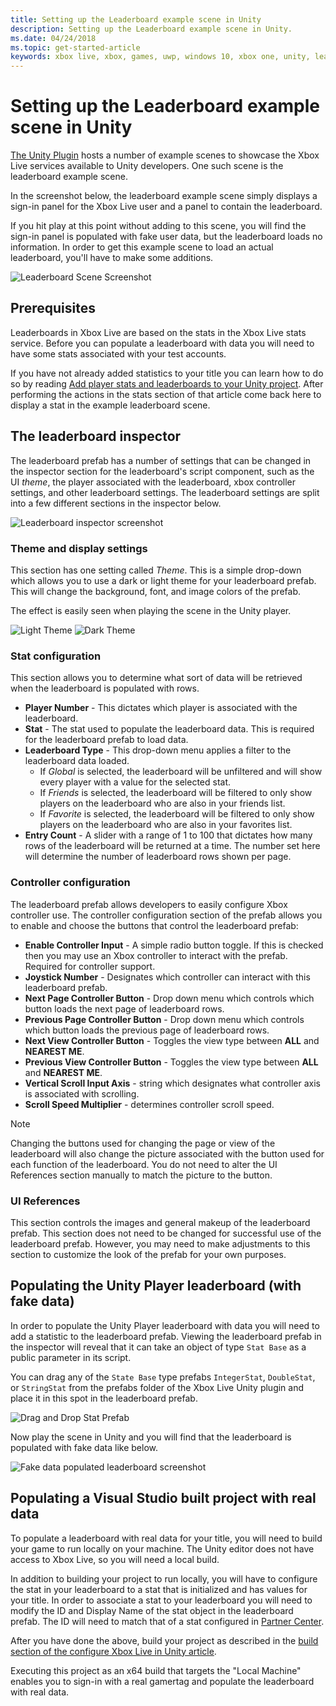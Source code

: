```yaml
---
title: Setting up the Leaderboard example scene in Unity
description: Setting up the Leaderboard example scene in Unity.
ms.date: 04/24/2018
ms.topic: get-started-article
keywords: xbox live, xbox, games, uwp, windows 10, xbox one, unity, leaderboards
---
```


# Setting up the Leaderboard example scene in Unity

[The Unity Plugin](https://github.com/Microsoft/xbox-live-unity-plugin) hosts a number of example scenes to showcase the Xbox Live services available to Unity developers.
One such scene is the leaderboard example scene.

In the screenshot below, the leaderboard example scene simply displays a sign-in panel for the Xbox Live user and a panel to contain the leaderboard.

If you hit play at this point without adding to this scene, you will find the sign-in panel is populated with fake user data, but the leaderboard loads no information.
In order to get this example scene to load an actual leaderboard, you'll have to make some additions.

![Leaderboard Scene Screenshot](../images/unity/leaderboard-scene-1804.JPG)


## Prerequisites

Leaderboards in Xbox Live are based on the stats in the Xbox Live stats service.
Before you can populate a leaderboard with data you will need to have some stats associated with your test accounts.

If you have not already added statistics to your title you can learn how to do so by reading [Add player stats and leaderboards to your Unity project](add-stats-and-leaderboards-in-unity.md).
After performing the actions in the stats section of that article come back here to display a stat in the example leaderboard scene.


## The leaderboard inspector

The leaderboard prefab has a number of settings that can be changed in the inspector section for the leaderboard's script component, such as the UI *theme*, the player associated with the leaderboard, xbox controller settings, and other leaderboard settings.
The leaderboard settings are split into a few different sections in the inspector below.

![Leaderboard inspector screenshot](../images/unity/leaderboard_script_inspector.JPG)


### Theme and display settings

This section has one setting called *Theme*.
This is a simple drop-down which allows you to use a dark or light theme for your leaderboard prefab.
This will change the background, font, and image colors of the prefab.

The effect is easily seen when playing the scene in the Unity player.

![Light Theme](../images/unity/leaderboard_light_theme.JPG) ![Dark Theme](../images/unity/leaderboard_dark_theme.JPG)


### Stat configuration

This section allows you to determine what sort of data will be retrieved when the leaderboard is populated with rows.

- **Player Number** - This dictates which player is associated with the leaderboard.
- **Stat** - The stat used to populate the leaderboard data. This is required for the leaderboard prefab to load data.
- **Leaderboard Type** - This drop-down menu applies a filter to the leaderboard data loaded.
   - If *Global* is selected, the leaderboard will be unfiltered and will show every player with a value for the selected stat.
   - If *Friends* is selected, the leaderboard will be filtered to only show players on the leaderboard who are also in your friends list.
   - If *Favorite* is selected, the leaderboard will be filtered to only show players on the leaderboard who are also in your favorites list.
- **Entry Count** - A slider with a range of 1 to 100 that dictates how many rows of the leaderboard will be returned at a time. The number set here will determine the number of leaderboard rows shown per page.


### Controller configuration

The leaderboard prefab allows developers to easily configure Xbox controller use.
The controller configuration section of the prefab allows you to enable and choose the buttons that control the leaderboard prefab:
- **Enable Controller Input** - A simple radio button toggle. If this is checked then you may use an Xbox controller to interact with the prefab. Required for controller support.
- **Joystick Number** - Designates which controller can interact with this leaderboard prefab.
- **Next Page Controller Button** - Drop down menu which controls which button loads the next page of leaderboard rows.
- **Previous Page Controller Button** - Drop down menu which controls which button loads the previous page of leaderboard rows.
- **Next View Controller Button** - Toggles the view type between **ALL** and **NEAREST ME**.
- **Previous View Controller Button** - Toggles the view type between **ALL** and **NEAREST ME**.
- **Vertical Scroll Input Axis** - string which designates what controller axis is associated with scrolling.
- **Scroll Speed Multiplier** - determines controller scroll speed.

> [!NOTE]
> Changing the buttons used for changing the page or view of the leaderboard will also change the picture associated with the button used for each function of the leaderboard. You do not need to alter the UI References section manually to match the picture to the button.


### UI References

This section controls the images and general makeup of the leaderboard prefab.
This section does not need to be changed for successful use of the leaderboard prefab.
However, you may need to make adjustments to this section to customize the look of the prefab for your own purposes.


## Populating the Unity Player leaderboard (with fake data)

In order to populate the Unity Player leaderboard with data you will need to add a statistic to the leaderboard prefab.
Viewing the leaderboard prefab in the inspector will reveal that it can take an object of type `Stat Base` as a public parameter in its script.

You can drag any of the `State Base` type prefabs `IntegerStat`, `DoubleStat`, or `StringStat` from the prefabs folder of the Xbox Live Unity plugin and place it in this spot in the leaderboard prefab.

![Drag and Drop Stat Prefab](../images/unity/stat-to-leaderbaord-drag.gif)

Now play the scene in Unity and you will find that the leaderboard is populated with fake data like below.

![Fake data populated leaderboard screenshot](../images/unity/leaderboard-fake-data-1804.JPG)


## Populating a Visual Studio built project with real data

To populate a leaderboard with real data for your title, you will need to build your game to run locally on your machine.
The Unity editor does not have access to Xbox Live, so you will need a local build.

In addition to building your project to run locally, you will have to configure the stat in your leaderboard to a stat that is initialized and has values for your title.
In order to associate a stat to your leaderboard you will need to modify the ID and Display Name of the stat object in the leaderboard prefab.
The ID will need to match that of a stat configured in [Partner Center](https://partner.microsoft.com/dashboard).

After you have done the above, build your project as described in the [build section of the configure Xbox Live in Unity article](../get-started/setup-ide/creators/unity-win10/configure-xbox-live-in-unity.md#build-and-test-the-project).

Executing this project as an x64 build that targets the "Local Machine" enables you to sign-in with a real gamertag and populate the leaderboard with real data.
